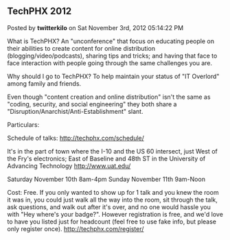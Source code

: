 ## TechPHX 2012
Posted by **twitterkilo** on Sat November 3rd, 2012 05:14:22 PM

What is TechPHX? An "unconference" that focus on educating people on their
abilities to create content for online distribution (blogging/video/podcasts),
sharing tips and tricks; and having that face to face interaction with people
going through the same challenges you are.

Why should I go to TechPHX? To help maintain your status of "IT Overlord" among
family and friends.

Even though "content creation and online distribution" isn't the same as
"coding, security, and social engineering" they both share a
"Disruption/Anarchist/Anti-Establishment" slant.

Particulars:

Schedule of talks: <http://techphx.com/schedule/>

It's in the part of town where the I-10 and the US 60 intersect, just West of
the Fry's electronics; East of Baseline and 48th ST in the University of
Advancing Technology <http://www.uat.edu/>

Saturday November 10th 8am-4pm Sunday November 11th 9am-Noon

Cost: Free. If you only wanted to show up for 1 talk and you knew the room it
was in, you could just walk all the way into the room, sit through the talk, ask
questions, and walk out after it's over, and no one would hassle you with "Hey
where's your badge?". However registration is free, and we'd love to have you
listed just for headcount (feel free to use fake info, but please only register
once). <http://techphx.com/register/>
